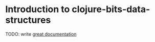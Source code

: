 # Introduction to clojure-bits-data-structures

TODO: write [great documentation](http://jacobian.org/writing/what-to-write/)
